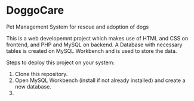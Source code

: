 # DoggoCare
Pet Management System for rescue and adoption of dogs

This is a web developemnt project which makes use of HTML and CSS on frontend, and PHP and MySQL on backend.
A Database with necessary tables is created on MySQL Workbench and is used to store the data.

Steps to deploy this project on your system:
1. Clone this repository.
2. Open MySQL Workbench (install if not already installed) and create a new database.
3. 

